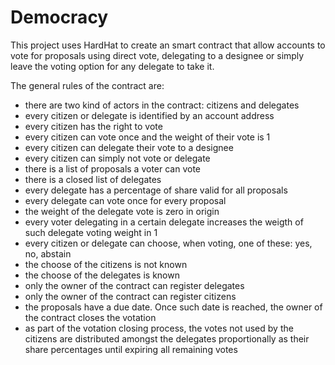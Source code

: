 # Democracy

This project uses HardHat to create an smart contract that allow accounts to vote for proposals using direct vote, delegating to a designee or simply leave the voting option for any delegate to take it.

The general rules of the contract are:

- there are two kind of actors in the contract: citizens and delegates
- every citizen or delegate is identified by an account address
- every citizen has the right to vote
- every citizen can vote once and the weight of their vote is 1
- every citizen can delegate their vote to a designee
- every citizen can simply not vote or delegate
- there is a list of proposals a voter can vote
- there is a closed list of delegates
- every delegate has a percentage of share valid for all proposals
- every delegate can vote once for every proposal
- the weight of the delegate vote is zero in origin
- every voter delegating in a certain delegate increases the weigth of such delegate voting weight in 1
- every citizen or delegate can choose, when voting, one of these: yes, no, abstain
- the choose of the citizens is not known
- the choose of the delegates is known
- only the owner of the contract can register delegates
- only the owner of the contract can register citizens
- the proposals have a due date. Once such date is reached, the owner of the contract closes the votation
- as part of the votation closing process, the votes not used by the citizens are distributed amongst the delegates proportionally as their share percentages until expiring all remaining votes
